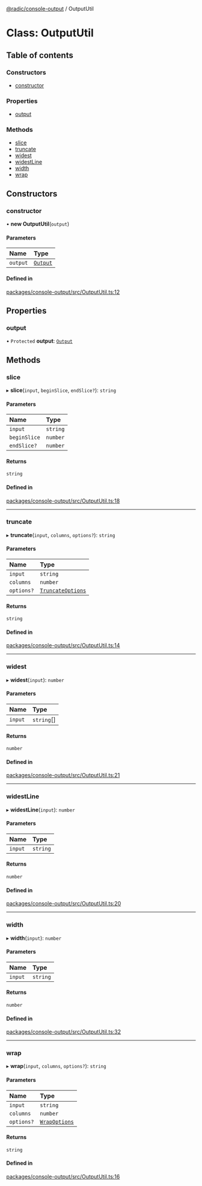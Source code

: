 [@radic/console-output](../README.md) / OutputUtil

# Class: OutputUtil

## Table of contents

### Constructors

- [constructor](OutputUtil.md#constructor)

### Properties

- [output](OutputUtil.md#output)

### Methods

- [slice](OutputUtil.md#slice)
- [truncate](OutputUtil.md#truncate)
- [widest](OutputUtil.md#widest)
- [widestLine](OutputUtil.md#widestline)
- [width](OutputUtil.md#width)
- [wrap](OutputUtil.md#wrap)

## Constructors

### constructor

• **new OutputUtil**(`output`)

#### Parameters

| Name | Type |
| :------ | :------ |
| `output` | [`Output`](Output.md) |

#### Defined in

[packages/console-output/src/OutputUtil.ts:12](https://github.com/robinradic/npm-console/blob/10cb77f/packages/console-output/src/OutputUtil.ts#L12)

## Properties

### output

• `Protected` **output**: [`Output`](Output.md)

## Methods

### slice

▸ **slice**(`input`, `beginSlice`, `endSlice?`): `string`

#### Parameters

| Name | Type |
| :------ | :------ |
| `input` | `string` |
| `beginSlice` | `number` |
| `endSlice?` | `number` |

#### Returns

`string`

#### Defined in

[packages/console-output/src/OutputUtil.ts:18](https://github.com/robinradic/npm-console/blob/10cb77f/packages/console-output/src/OutputUtil.ts#L18)

___

### truncate

▸ **truncate**(`input`, `columns`, `options?`): `string`

#### Parameters

| Name | Type |
| :------ | :------ |
| `input` | `string` |
| `columns` | `number` |
| `options?` | [`TruncateOptions`](../interfaces/TruncateOptions.md) |

#### Returns

`string`

#### Defined in

[packages/console-output/src/OutputUtil.ts:14](https://github.com/robinradic/npm-console/blob/10cb77f/packages/console-output/src/OutputUtil.ts#L14)

___

### widest

▸ **widest**(`input`): `number`

#### Parameters

| Name | Type |
| :------ | :------ |
| `input` | `string`[] |

#### Returns

`number`

#### Defined in

[packages/console-output/src/OutputUtil.ts:21](https://github.com/robinradic/npm-console/blob/10cb77f/packages/console-output/src/OutputUtil.ts#L21)

___

### widestLine

▸ **widestLine**(`input`): `number`

#### Parameters

| Name | Type |
| :------ | :------ |
| `input` | `string` |

#### Returns

`number`

#### Defined in

[packages/console-output/src/OutputUtil.ts:20](https://github.com/robinradic/npm-console/blob/10cb77f/packages/console-output/src/OutputUtil.ts#L20)

___

### width

▸ **width**(`input`): `number`

#### Parameters

| Name | Type |
| :------ | :------ |
| `input` | `string` |

#### Returns

`number`

#### Defined in

[packages/console-output/src/OutputUtil.ts:32](https://github.com/robinradic/npm-console/blob/10cb77f/packages/console-output/src/OutputUtil.ts#L32)

___

### wrap

▸ **wrap**(`input`, `columns`, `options?`): `string`

#### Parameters

| Name | Type |
| :------ | :------ |
| `input` | `string` |
| `columns` | `number` |
| `options?` | [`WrapOptions`](../interfaces/WrapOptions.md) |

#### Returns

`string`

#### Defined in

[packages/console-output/src/OutputUtil.ts:16](https://github.com/robinradic/npm-console/blob/10cb77f/packages/console-output/src/OutputUtil.ts#L16)
